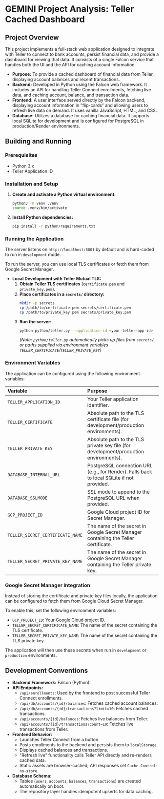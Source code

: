 # GEMINI Project Analysis: Teller Cached Dashboard

## Project Overview

This project implements a full-stack web application designed to integrate with Teller to connect to bank accounts, persist financial data, and provide a dashboard for viewing that data. It consists of a single Falcon service that handles both the UI and the API for caching account information.

*   **Purpose:** To provide a cached dashboard of financial data from Teller, displaying account balances and recent transactions.
*   **Backend:** Developed in Python using the Falcon web framework. It includes an API for handling Teller Connect enrollments, fetching live data, and caching account, balance, and transaction data.
*   **Frontend:** A user interface served directly by the Falcon backend, displaying account information in "flip-cards" and allowing users to refresh live data on demand. It uses vanilla JavaScript, HTML, and CSS.
*   **Database:** Utilizes a database for caching financial data. It supports local SQLite for development and is configured for PostgreSQL in production/Render environments.

## Building and Running

### Prerequisites

*   Python 3.x
*   Teller Application ID

### Installation and Setup

1.  **Create and activate a Python virtual environment:**
    ```bash
    python3 -m venv .venv
    source .venv/bin/activate
    ```
2.  **Install Python dependencies:**
    ```bash
    pip install -r python/requirements.txt
    ```

### Running the Application

The server listens on `http://localhost:8001` by default and is hard-coded to run in `development` mode.

To run the server, you can use local TLS certificates or fetch them from Google Secret Manager.

*   **Local Development with Teller Mutual TLS:**
    1.  **Obtain Teller TLS certificates** (`certificate.pem` and `private_key.pem`).
    2.  **Place certificates in a `secrets/` directory:**
        ```bash
        mkdir -p secrets
        cp /path/to/certificate.pem secrets/certificate.pem
        cp /path/to/private_key.pem secrets/private_key.pem
        ```
    3.  **Run the server:**
        ```bash
        python python/teller.py --application-id <your-teller-app-id>
        ```
        *(Note: `python/teller.py` automatically picks up files from `secrets/` or paths supplied via environment variables `TELLER_CERTIFICATE`/`TELLER_PRIVATE_KEY`)*

### Environment Variables

The application can be configured using the following environment variables:

| Variable                | Purpose                                                              |
| :---------------------- | :------------------------------------------------------------------- |
| `TELLER_APPLICATION_ID` | Your Teller application identifier.                                  |
| `TELLER_CERTIFICATE`    | Absolute path to the TLS certificate file (for development/production environments). |
| `TELLER_PRIVATE_KEY`    | Absolute path to the TLS private key file (for development/production environments). |
| `DATABASE_INTERNAL_URL` | PostgreSQL connection URL (e.g., for Render). Falls back to local SQLite if not provided. |
| `DATABASE_SSLMODE`      | SSL mode to append to the PostgreSQL URL when provided.              |
| `GCP_PROJECT_ID` | Google Cloud project ID for Secret Manager. |
| `TELLER_SECRET_CERTIFICATE_NAME` | The name of the secret in Google Secret Manager containing the Teller certificate. |
| `TELLER_SECRET_PRIVATE_KEY_NAME` | The name of the secret in Google Secret Manager containing the Teller private key. |

### Google Secret Manager Integration

Instead of storing the certificate and private key files locally, the application can be configured to fetch them from Google Cloud Secret Manager.

To enable this, set the following environment variables:

- `GCP_PROJECT_ID`: Your Google Cloud project ID.
- `TELLER_SECRET_CERTIFICATE_NAME`: The name of the secret containing the TLS certificate.
- `TELLER_SECRET_PRIVATE_KEY_NAME`: The name of the secret containing the TLS private key.

The application will then use these secrets when run in `development` or `production` environments.

## Development Conventions

*   **Backend Framework:** Falcon (Python).
*   **API Endpoints:**
    *   `/api/enrollments`: Used by the frontend to post successful Teller Connect enrollments.
    *   `/api/db/accounts/{id}/balances`: Fetches cached account balances.
    *   `/api/db/accounts/{id}/transactions?limit=10`: Fetches cached transactions.
    *   `/api/accounts/{id}/balances`: Fetches live balances from Teller.
    *   `/api/accounts/{id}/transactions?count=10`: Fetches live transactions from Teller.
*   **Frontend Behavior:**
    *   Launches Teller Connect from a button.
    *   Posts enrollments to the backend and persists them to `localStorage`.
    *   Displays cached balances and transactions.
    *   "Refresh live" functionality calls Teller API directly and re-renders cached data.
    *   Static assets are browser-cached; API responses set `Cache-Control: no-store`.
*   **Database Schema:**
    *   Tables (`users`, `accounts`, `balances`, `transactions`) are created automatically on boot.
    *   The repository layer handles idempotent upserts for data caching.